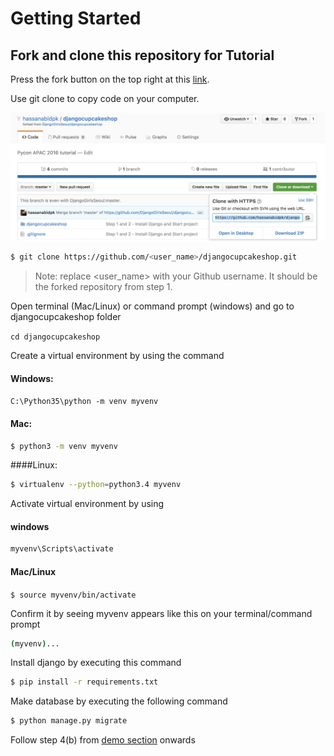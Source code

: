 # Getting Started

## Fork and clone this repository for Tutorial

Press the fork button on the top right at this [link](https://github.com/hassanabidpk/djangocupcakeshop).


Use git clone to copy code on your computer.

![](clone_djangocupcake.png)

```bash 
$ git clone https://github.com/<user_name>/djangocupcakeshop.git

```

  > Note: replace <user_name> with your Github username. It should be the forked repository from step 1. 

Open terminal (Mac/Linux) or command prompt (windows) and go to djangocupcakeshop folder 

```cd djangocupcakeshop ```

Create a virtual environment by using the command
#### Windows:
```C:\Python35\python -m venv myvenv```
#### Mac:
```bash
$ python3 -m venv myvenv 
``` 
####Linux:
```bash 
$ virtualenv --python=python3.4 myvenv
```

Activate virtual environment by using 
#### windows
```bash
myvenv\Scripts\activate 
```
#### Mac/Linux
```$ source myvenv/bin/activate ```

Confirm it by seeing myvenv appears like this on your terminal/command prompt

```bash 
(myvenv)... 
```

Install django by executing this command 

```bash
$ pip install -r requirements.txt
```

Make database by executing the following command

```bash
$ python manage.py migrate
```

Follow step 4(b) from [demo section](https://djangogirlsseoul.gitbooks.io/-djangocupcakeshop/content/demo.html) onwards

